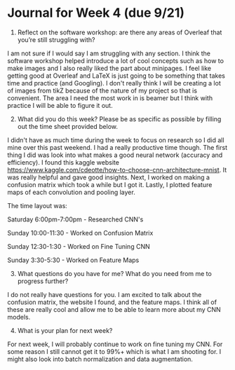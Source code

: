 # Journal for Week 4 (due 9/21)

1. Reflect on the software workshop: are there any areas of Overleaf that you’re still
struggling with?

I am not sure if I would say I am struggling with any section. I think the software workshop helped introduce a lot of cool concepts such as how to make images
and I also really liked the part about minipages. I feel like getting good at Overleaf and LaTeX is just going to be something that takes time and practice (and 
Googling). I don't really think I will be creating a lot of images from tikZ because of the nature of my project so that is convenient. The area I need the most 
work in is beamer but I think with practice I will be able to figure it out.

2. What did you do this week? Please be as specific as possible by filling out the time
sheet provided below.

I didn't have as much time during the week to focus on research so I did all mine over this past weekend. I had a really productive
time though. The first thing I did was look into what makes a good neural network (accuracy and efficiency). I found this kaggle
website https://www.kaggle.com/cdeotte/how-to-choose-cnn-architecture-mnist. It was really helpful and gave good insights. Next,
I worked on making a confusion matrix which took a while but I got it. Lastly, I plotted feature maps of each convolution and
pooling layer.

The time layout was:

Saturday 6:00pm-7:00pm - Researched CNN's

Sunday 10:00-11:30 - Worked on Confusion Matrix

Sunday 12:30-1:30 - Worked on Fine Tuning CNN

Sunday 3:30-5:30 - Worked on Feature Maps


3. What questions do you have for me? What do you need from me to progress further?

I do not really have questions for you. I am excited to talk about the confusion matrix, the website I found, and the feature maps.
I think all of these are really cool and allow me to be able to learn more about my CNN models.

4. What is your plan for next week?

For next week, I will probably continue to work on fine tuning my CNN. For some reason I still cannot get it to 99%+ which is what
I am shooting for. I might also look into batch normalization and data augmentation.

